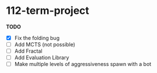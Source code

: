 # 112-term-project

**TODO**
- [x] Fix the folding bug
- [ ] Add MCTS (not possible)
- [ ] Add Fractal
- [ ] Add Evaluation Library
- [ ] Make multiple levels of aggressiveness spawn with a bot
